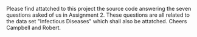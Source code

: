 Please find attatched to this project the source code answering the seven questions asked of us in Assignment 2. 
These questions are all related to the data set "Infectious Diseases" which shall also be attatched.
Cheers Campbell and Robert.
